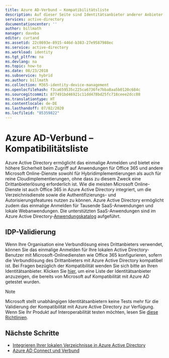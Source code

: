 ```yaml
---
title: Azure AD-Verbund – Kompatibilitätsliste
description: Auf dieser Seite sind Identitätsanbieter anderer Anbieter aufgeführt, die zur Implementierung des einmaligen Anmeldens verwendet werden können.
services: active-directory
documentationcenter: ''
author: billmath
manager: daveba
editor: curtand
ms.assetid: 22c8693e-8915-446d-b383-27e9587988ec
ms.service: active-directory
ms.workload: identity
ms.tgt_pltfrm: na
ms.devlang: na
ms.topic: how-to
ms.date: 08/23/2018
ms.subservice: hybrid
ms.author: billmath
ms.collection: M365-identity-device-management
ms.openlocfilehash: f3ca659535c225ca6736fe7bba8aa5b0120c684c
ms.sourcegitcommit: 877491bd46921c11dd478bd25fc718ceee2dcc08
ms.translationtype: HT
ms.contentlocale: de-DE
ms.lasthandoff: 07/02/2020
ms.locfileid: "85359822"
---
```

# <a name="azure-ad-federation-compatibility-list"></a>Azure AD-Verbund – Kompatibilitätsliste
Azure Active Directory ermöglicht das einmalige Anmelden und bietet eine höhere Sicherheit beim Zugriff auf Anwendungen für Office 365 und andere Microsoft Online-Dienste sowohl für Hybridimplementierungen als auch für reine Cloudimplementierungen, ohne dass zu diesem Zweck eine Drittanbieterlösung erforderlich ist. Wie die meisten Microsoft Online-Dienste ist auch Office 365 in Azure Active Directory integriert, um die Verzeichnisdienste sowie die Authentifizierungs- und Autorisierungsfeatures nutzen zu können. Azure Active Directory ermöglicht zudem das einmalige Anmelden für Tausende SaaS-Anwendungen und lokale Webanwendungen. Die unterstützten SaaS-Anwendungen sind im Azure Active Directory-[Anwendungskatalog](https://azuremarketplace.microsoft.com/marketplace/apps/category/azure-active-directory-apps) aufgeführt. 

## <a name="idp-validation"></a>IDP-Validierung
Wenn Ihre Organisation eine Verbundlösung eines Drittanbieters verwendet, können Sie das einmalige Anmelden für Ihre lokalen Active Directory-Benutzer mit Microsoft-Onlinediensten wie Office 365 konfigurieren, sofern die Verbundlösung des Drittanbieters mit Azure Active Directory kompatibel ist.  Bei Fragen bezüglich der Kompatibilität wenden Sie sich bitte an Ihren Identitätsanbieter.  Klicken Sie [hier](https://www.microsoft.com/download/details.aspx?id=56843), um eine Liste der Identitätsanbieter anzuzeigen, die bereits von Microsoft auf Kompatibilität mit Azure AD getestet wurden. 

>[!NOTE]
>Microsoft stellt unabhängigen Identitätsanbietern keine Tests mehr für die Validierung der Kompatibilität mit Azure Active Directory zur Verfügung. Wenn Sie Ihr Produkt auf Interoperabilität testen möchten, lesen Sie [diese Richtlinien](https://www.microsoft.com/download/details.aspx?id=56843). 

## <a name="next-steps"></a>Nächste Schritte

- [Integrieren Ihrer lokalen Verzeichnisse in Azure Active Directory](whatis-hybrid-identity.md)
- [Azure AD Connect und Verbund](how-to-connect-fed-whatis.md)
